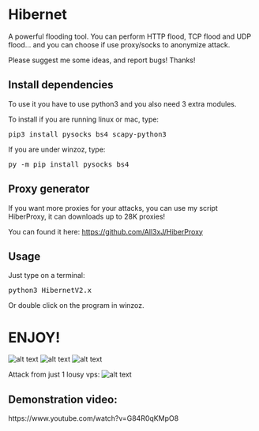 # Hibernet
A powerful flooding tool.
You can perform HTTP flood, TCP flood and UDP flood... and you can choose if use proxy/socks to anonymize attack.

Please suggest me some ideas, and report bugs!
Thanks!


<h2>Install dependencies</h2>
To use it you have to use python3 and you also need 3 extra modules.

To install if you are running linux or mac, type:
<pre>pip3 install pysocks bs4 scapy-python3</pre>

If you are under winzoz, type:
<pre>py -m pip install pysocks bs4</pre>


<h2>Proxy generator</h2>
If you want more proxies for your attacks, you can use my script HiberProxy, it can downloads up to 28K proxies!

You can found it here: https://github.com/All3xJ/HiberProxy
<h2>Usage</h2>
Just type on a terminal:
<pre>python3 HibernetV2.x</pre>

Or double click on the program in winzoz.


<h1>ENJOY!</h1>



![alt text](https://i.imgur.com/odr1rPd.png)
![alt text](https://i.imgur.com/3YNngR0.png)
![alt text](https://i.imgur.com/BcvW4C3.png)

Attack from just 1 lousy vps:
![alt text](http://i64.tinypic.com/10xf0v7.png)



<h2>Demonstration video:</h2>
https://www.youtube.com/watch?v=G84R0qKMpO8
